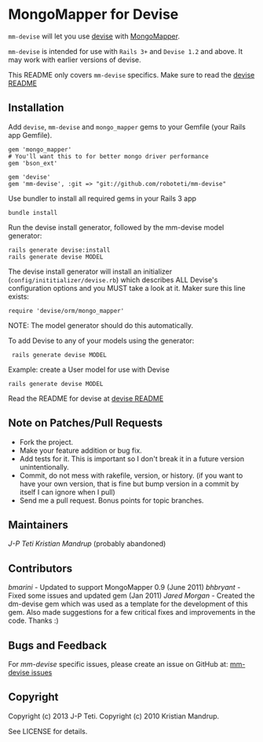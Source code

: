 # MongoMapper for Devise

`mm-devise` will let you use [devise](http://github.com/plataformatec/devise) with [MongoMapper](http://github.com/jnunemaker/mongomapper).

`mm-devise` is intended for use with `Rails 3+` and `Devise 1.2` and above. It may work with earlier versions of devise.

This README only covers `mm-devise` specifics. Make sure to read the [devise README](http://github.com/plataformatec/devise/blob/master/README.rdoc)


## Installation

Add `devise`, `mm-devise` and `mongo_mapper` gems to your Gemfile (your Rails app Gemfile).

    gem 'mongo_mapper'
    # You'll want this to for better mongo driver performance
    gem 'bson_ext'

    gem 'devise'
    gem 'mm-devise', :git => "git://github.com/roboteti/mm-devise"

Use bundler to install all required gems in your Rails 3 app

    bundle install

Run the devise install generator, followed by the mm-devise model generator:

    rails generate devise:install
    rails generate devise MODEL

The devise install generator will install an initializer
(`config/inititializer/devise.rb`) which describes ALL Devise's configuration
options and you MUST take a look at it. Maker sure this line exists:

    require 'devise/orm/mongo_mapper'

NOTE: The model generator should do this automatically.

To add Devise to any of your models using the generator:

     rails generate devise MODEL

Example: create a User model for use with Devise

    rails generate devise MODEL

Read the README for devise at [devise README](http://github.com/plataformatec/devise/blob/master/README.rdoc)

## Note on Patches/Pull Requests

* Fork the project.
* Make your feature addition or bug fix.
* Add tests for it. This is important so I don't break it in a
  future version unintentionally.
* Commit, do not mess with rakefile, version, or history.
  (if you want to have your own version, that is fine but bump version in a commit by itself I can ignore when I pull)
* Send me a pull request. Bonus points for topic branches.

## Maintainers

*J-P Teti*
*Kristian Mandrup* (probably abandoned)

## Contributors

*bmarini* - Updated to support MongoMapper 0.9 (June 2011)
*bhbryant* - Fixed some issues and updated gem (Jan 2011)
*Jared Morgan* - Created the dm-devise gem which was used as a template for the development of this gem.
Also made suggestions for a few critical fixes and improvements in the code. Thanks :)

## Bugs and Feedback

For *mm-devise* specific issues, please create an issue on GitHub at: [mm-devise issues](http://github.com/kristianmandrup/mm-devise/issues)

## Copyright

Copyright (c) 2013 J-P Teti.
Copyright (c) 2010 Kristian Mandrup.

See LICENSE for details.


